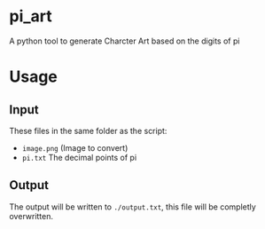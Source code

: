# pi_art
A python tool to generate Charcter Art based on the digits of pi

# Usage
## Input
These files in the same folder as the script:
- `image.png` (Image to convert)
- `pi.txt` The decimal points of pi

## Output
The output will be written to `./output.txt`, this file will be completly overwritten.